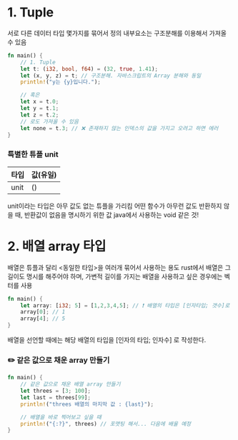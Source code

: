 # 1. Tuple

서로 다른 데이터 타입 몇가지를 묶어서 정의
내부요소는 구조분해를 이용해서 가져올 수 있음

```rust
fn main() {
	// 1. Tuple
	let t: (i32, bool, f64) = (32, true, 1.41);
	let (x, y, z) = t; // 구조분해. 자바스크립트의 Array 분해와 동일
	println!("y는 {y}입니다.");

	// 혹은
	let x = t.0;
	let y = t.1;
	let z = t.2;
	// 로도 가져올 수 있음
	let none = t.3; // ❌ 존재하지 않는 인덱스의 값을 가지고 오려고 하면 에러
}
```

### 특별한 튜플 unit

| 타입 | 값(유일) |
| ---- | -------- |
| unit | ()       |

unit이라는 타입은 아무 값도 없는 튜플을 가리킴
어떤 함수가 아무런 값도 반환하지 않을 때, 반환값이 없음을 명시하기 위한 값
java에서 사용하는 void 같은 것!

# 2. 배열 array 타입

배열은 튜플과 달리 <동일한 타입>을 여러개 묶어서 사용하는 용도
rust에서 배열은 그 길이도 명시를 해주어야 하며,
가변적 길이를 가지는 배열을 사용하고 싶은 경우에는 벡터를 사용

```rust
fn main() {
	let array: [i32; 5] = [1,2,3,4,5]; // ❗️ 배열의 타입은 [인자타입; 갯수]로 명시
	array[0]; // 1
	array[4]; // 5
}
```

배열을 선언할 때에는 해당 배열의 타입을 [인자의 타입; 인자수] 로 작성한다.

### ✏️ 같은 값으로 채운 array 만들기

```rust
fn main() {
	// 같은 값으로 채운 배열 array 만들기
	let threes = [3; 100];
	let last = threes[99];
	println!("threes 배열의 마지막 값 : {last}");

	// 배열을 바로 찍어보고 싶을 때
	println!("{:?}", threes) // 포맷팅 해서... 다음에 배울 예정
}
```
